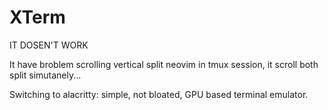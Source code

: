 # XTerm

IT DOSEN'T WORK

It have broblem scrolling vertical split neovim in tmux session, it scroll both split simutanely... 

Switching to alacritty: simple, not bloated, GPU based terminal emulator.


